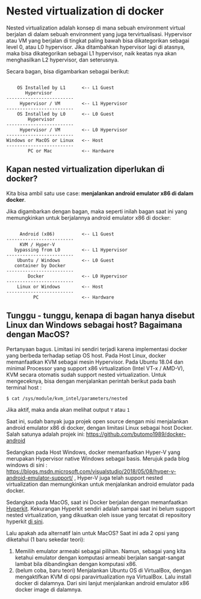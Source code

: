 # Nested virtualization di docker

Nested virtualization adalah konsep di mana sebuah environment virtual berjalan di dalam sebuah environment yang juga tervirtualisasi. Hypervisor atau VM yang berjalan di tingkat paling bawah bisa dikategorikan sebagai level 0, atau L0 hypervisor. Jika ditambahkan hypervisor lagi di atasnya, maka bisa dikategorikan sebagai L1 hypervisor, naik keatas nya akan menghasilkan L2 hypervisor, dan seterusnya.

Secara bagan, bisa digambarkan sebagai berikut:

```

    OS Installed by L1      <-- L1 Guest
       Hypervisor
-------------------------
     Hypervisor / VM        <-- L1 Hypervisor
-------------------------
    OS Installed by L0      <-- L0 Guest
        Hypervisor
-------------------------
     Hypervisor / VM        <-- L0 Hypervisor
-------------------------
Windows or MacOS or Linux   <-- Host
-------------------------
        PC or Mac           <-- Hardware
```

## Kapan nested virtualization diperlukan di docker?

Kita bisa ambil satu use case: **menjalankan android emulator x86 di dalam docker**.

Jika digambarkan dengan bagan, maka seperti inilah bagan saat ini yang memungkinkan untuk berjalannya android emulator x86 di docker:

```

     Android (x86)          <-- L1 Guest
-------------------------
     KVM / Hyper-V
   bypassing from L0        <-- L1 Hypervisor      
-------------------------
    Ubuntu / Windows        <-- L0 Guest
   container by Docker
-------------------------
        Docker              <-- L0 Hypervisor
-------------------------
    Linux or Windows        <-- Host
-------------------------
          PC                <-- Hardware
```

## Tunggu - tunggu, kenapa di bagan hanya disebut Linux dan Windows sebagai host? Bagaimana dengan MacOS?

Pertanyaan bagus. Limitasi ini sendiri terjadi karena implementasi docker yang berbeda terhadap setiap OS host. Pada Host Linux, docker memanfaatkan KVM sebagai mesin Hypervisor. Pada Ubuntu 18.04 dan minimal Processor yang support x86 virtualization (Intel VT-x / AMD-V), KVM secara otomatis sudah support nested virtualization. Untuk mengeceknya, bisa dengan menjalankan perintah berikut pada bash terminal host :

```
$ cat /sys/module/kvm_intel/parameters/nested
```
Jika aktif, maka anda akan melihat output ```Y``` atau ```1```

Saat ini, sudah banyak juga projek open source dengan misi menjalankan android emulator x86 di docker, dengan limitasi Linux sebagai host Docker. Salah satunya adalah projek ini: https://github.com/butomo1989/docker-android

Sedangkan pada Host Windows, docker memanfaatkan Hyper-V yang merupakan Hypervisor native Windows sebagai basis. Merujuk pada blog windows di sini : https://blogs.msdn.microsoft.com/visualstudio/2018/05/08/hyper-v-android-emulator-support/ , Hyper-V juga telah support nested virtualization dan memungkinkan untuk menjalankan android emulator pada docker.

Sedangkan pada MacOS, saat ini Docker berjalan dengan memanfaatkan [Hyperkit](https://github.com/moby/hyperkit). Kekurangan Hyperkit sendiri adalah sampai saat ini belum support nested virtualization, yang dikuatkan oleh issue yang tercatat di repository hyperkit [di sini](https://github.com/moby/hyperkit/issues/127).

Lalu apakah ada alternatif lain untuk MacOS? Saat ini ada 2 opsi yang diketahui (1 baru sekedar teori):
 1. Memilih emulator armeabi sebagai pilihan. Namun, sebagai yang kita ketahui emulator dengan komputasi armeabi berjalan sangat-sangat lambat bila dibandingkan dengan komputasi x86.
 2. (belum coba, baru teori) Menjalankan Ubuntu OS di VirtualBox, dengan mengaktifkan KVM di opsi paravirtualization nya VirtualBox. Lalu install docker di dalamnya. Dari sini lanjut menjalankan android emulator x86 docker image di dalamnya.